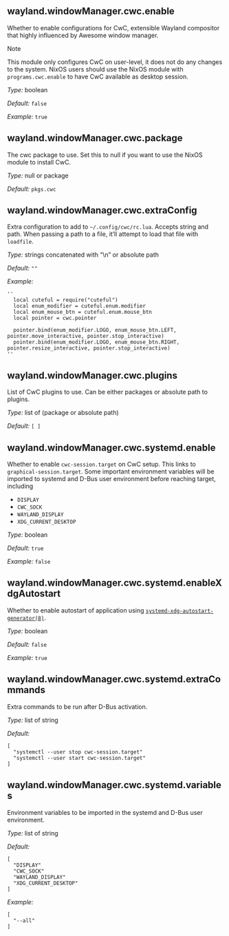 ## wayland\.windowManager\.cwc\.enable

Whether to enable configurations for CwC, extensible Wayland compositor
that highly influenced by Awesome window manager\.

> [!Note]
> This module only configures CwC on user-level, it does not do any changes to the system\.
> NixOS users should use the NixOS module with ` programs.cwc.enable `
> to have CwC available as desktop session\.



*Type:*
boolean



*Default:*
` false `



*Example:*
` true `



## wayland\.windowManager\.cwc\.package



The cwc package to use\. Set this to null if you want to use the NixOS module to install CwC\.



*Type:*
null or package



*Default:*
` pkgs.cwc `



## wayland\.windowManager\.cwc\.extraConfig



Extra configuration to add to ` ~/.config/cwc/rc.lua `\. Accepts
string and path\. When passing a path to a file, it’ll attempt to
load that file with ` loadfile `\.



*Type:*
strings concatenated with “\\n” or absolute path



*Default:*
` "" `



*Example:*

```
''
  local cuteful = require("cuteful")
  local enum_modifier = cuteful.enum.modifier
  local enum_mouse_btn = cuteful.enum.mouse_btn
  local pointer = cwc.pointer
  
  pointer.bind(enum_modifier.LOGO, enum_mouse_btn.LEFT, pointer.move_interactive, pointer.stop_interactive)
  pointer.bind(enum_modifier.LOGO, enum_mouse_btn.RIGHT, pointer.resize_interactive, pointer.stop_interactive)
''
```



## wayland\.windowManager\.cwc\.plugins



List of CwC plugins to use\. Can be either packages or
absolute path to plugins\.



*Type:*
list of (package or absolute path)



*Default:*
` [ ] `



## wayland\.windowManager\.cwc\.systemd\.enable



Whether to enable ` cwc-session.target ` on
CwC setup\. This links to ` graphical-session.target `\.
Some important environment variables will be imported to systemd
and D-Bus user environment before reaching target, including

 - ` DISPLAY `
 - ` CWC_SOCK `
 - ` WAYLAND_DISPLAY `
 - ` XDG_CURRENT_DESKTOP `



*Type:*
boolean



*Default:*
` true `



*Example:*
` false `



## wayland\.windowManager\.cwc\.systemd\.enableXdgAutostart



Whether to enable autostart of application using [` systemd-xdg-autostart-generator(8) `](https://www.freedesktop.org/software/systemd/man/systemd-xdg-autostart-generator.html)\.



*Type:*
boolean



*Default:*
` false `



*Example:*
` true `



## wayland\.windowManager\.cwc\.systemd\.extraCommands



Extra commands to be run after D-Bus activation\.



*Type:*
list of string



*Default:*

```
[
  "systemctl --user stop cwc-session.target"
  "systemctl --user start cwc-session.target"
]
```



## wayland\.windowManager\.cwc\.systemd\.variables



Environment variables to be imported in the systemd and
D-Bus user environment\.



*Type:*
list of string



*Default:*

```
[
  "DISPLAY"
  "CWC_SOCK"
  "WAYLAND_DISPLAY"
  "XDG_CURRENT_DESKTOP"
]
```



*Example:*

```
[
  "--all"
]
```


